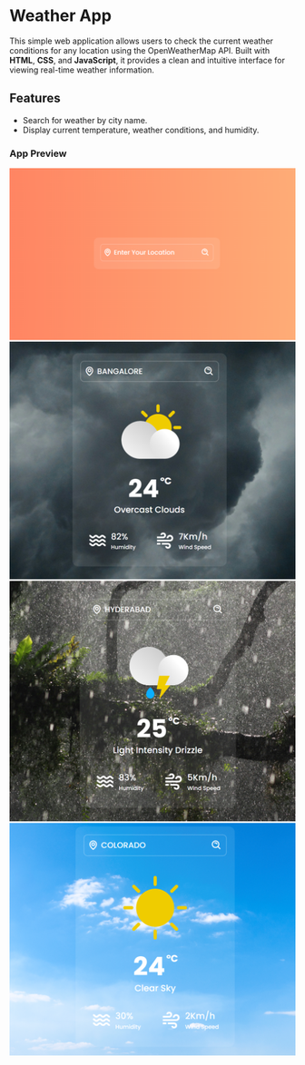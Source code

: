 # Weather App

This simple web application allows users to check the current weather conditions for any location using the OpenWeatherMap API. Built with **HTML**, **CSS**, and **JavaScript**, it provides a clean and intuitive interface for viewing real-time weather information.

## Features

- Search for weather by city name.
- Display current temperature, weather conditions, and humidity.

### App Preview

![Search Screen](images/search.png)<br>
![Screen 1](images/screen1.png)<br>
![Screen 2](images/screen2.png)<br>
![Screen 3](images/screen3.png)
